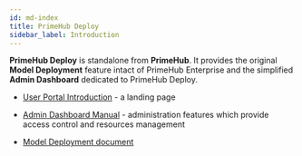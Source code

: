 ```yaml
---
id: md-index
title: PrimeHub Deploy
sidebar_label: Introduction
---
```


**PrimeHub Deploy** is standalone from **PrimeHub**. It provides the original **Model Deployment** feature intact of PrimeHub Enterprise and the simplified **Admin Dashboard** dedicated to PrimeHub Deploy.

+ [User Portal Introduction](md-portal) - a landing page

+ [Admin Dashboard Manual](md-system) - administration features which provide access control and resources management

+ [Model Deployment document](md-deployment)
